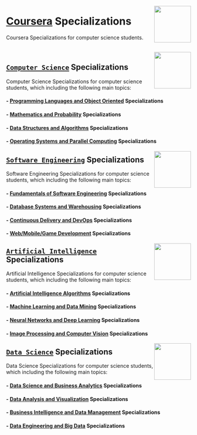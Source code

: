 <img align="right" width="100" src="https://github.com/cs-MohamedAyman/cs-MohamedAyman/blob/main/repos-logos/coursera.jpg"></img>

# [Coursera](https://www.coursera.org/) Specializations
Coursera Specializations for computer science students.

<br>

<img align="right" width="100" src="https://github.com/cs-MohamedAyman/cs-MohamedAyman/blob/main/repos-logos/computer-science-department.jpg">

## [`Computer Science`](https://github.com/cs-MohamedAyman/eLearning-Platforms/tree/master/Coursera-Specializations/Computer-Science/README.md) Specializations
Computer Science Specializations for computer science students, which including the following main topics:

#### - [Programming Languages and Object Oriented](https://github.com/cs-MohamedAyman/eLearning-Platforms/tree/master/Coursera-Specializations/Computer-Science/README.md) Specializations
#### - [Mathematics and Probability](https://github.com/cs-MohamedAyman/eLearning-Platforms/tree/master/Coursera-Specializations/Computer-Science/README.md) Specializations
#### - [Data Structures and Algorithms](https://github.com/cs-MohamedAyman/eLearning-Platforms/tree/master/Coursera-Specializations/Computer-Science/README.md) Specializations
#### - [Operating Systems and Parallel Computing](https://github.com/cs-MohamedAyman/eLearning-Platforms/tree/master/Coursera-Specializations/Computer-Science/README.md) Specializations

<img align="right" width="100" src="https://github.com/cs-MohamedAyman/cs-MohamedAyman/blob/main/repos-logos/software-engineering-department.jpg">

## [`Software Engineering`](https://github.com/cs-MohamedAyman/eLearning-Platforms/tree/master/Coursera-Specializations/Software-Engineering/README.md) Specializations
Software Engineering Specializations for computer science students, which including the following main topics:

#### - [Fundamentals of Software Engineering](https://github.com/cs-MohamedAyman/eLearning-Platforms/tree/master/Coursera-Specializations/Software-Engineering/README.md) Specializations
#### - [Database Systems and Warehousing](https://github.com/cs-MohamedAyman/eLearning-Platforms/tree/master/Coursera-Specializations/Software-Engineering/README.md) Specializations
#### - [Continuous Delivery and DevOps](https://github.com/cs-MohamedAyman/eLearning-Platforms/tree/master/Coursera-Specializations/Software-Engineering/README.md) Specializations
#### - [Web/Mobile/Game Development](https://github.com/cs-MohamedAyman/eLearning-Platforms/tree/master/Coursera-Specializations/Software-Engineering/README.md) Specializations

<img align="right" width="100" src="https://github.com/cs-MohamedAyman/cs-MohamedAyman/blob/main/repos-logos/artificial-intelligence-department.jpg">

## [`Artificial Intelligence`](https://github.com/cs-MohamedAyman/eLearning-Platforms/tree/master/Coursera-Specializations/Artificial-Intelligence/README.md) Specializations
Artificial Intelligence Specializations for computer science students, which including the following main topics:

#### - [Artificial Intelligence Algorithms](https://github.com/cs-MohamedAyman/eLearning-Platforms/tree/master/Coursera-Specializations/Artificial-Intelligence/README.md) Specializations
#### - [Machine Learning and Data Mining](https://github.com/cs-MohamedAyman/eLearning-Platforms/tree/master/Coursera-Specializations/Artificial-Intelligence/README.md) Specializations
#### - [Neural Networks and Deep Learning](https://github.com/cs-MohamedAyman/eLearning-Platforms/tree/master/Coursera-Specializations/Artificial-Intelligence/README.md) Specializations
#### - [Image Processing and Computer Vision](https://github.com/cs-MohamedAyman/eLearning-Platforms/tree/master/Coursera-Specializations/Artificial-Intelligence/README.md) Specializations

<img align="right" width="100" src="https://github.com/cs-MohamedAyman/cs-MohamedAyman/blob/main/repos-logos/data-science-department.jpg">

## [`Data Science`](https://github.com/cs-MohamedAyman/eLearning-Platforms/tree/master/Coursera-Specializations/Data-Science/README.md) Specializations
Data Science Specializations for computer science students, which including the following main topics:

#### - [Data Science and Business Analytics](https://github.com/cs-MohamedAyman/eLearning-Platforms/tree/master/Coursera-Specializations/Data-Science/README.md) Specializations
#### - [Data Analysis and Visualization](https://github.com/cs-MohamedAyman/eLearning-Platforms/tree/master/Coursera-Specializations/Data-Science/README.md) Specializations
#### - [Business Intelligence and Data Management](https://github.com/cs-MohamedAyman/eLearning-Platforms/tree/master/Coursera-Specializations/Data-Science/README.md) Specializations
#### - [Data Engineering and Big Data](https://github.com/cs-MohamedAyman/eLearning-Platforms/tree/master/Coursera-Specializations/Data-Science/README.md) Specializations
